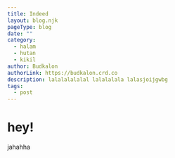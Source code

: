 ```yaml
---
title: Indeed
layout: blog.njk
pageType: blog
date: ""
category:
  - halam
  - hutan
  - kikil
author: Budkalon
authorLink: https://budkalon.crd.co
description: lalalalalalal lalalalala lalasjoijgwbg
tags:
  - post
---
```

# hey!
jahahha
